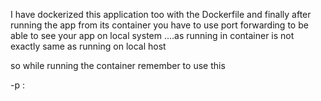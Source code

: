 I have dockerized this application too with the Dockerfile and finally after running the app from its container you have to use port forwarding
to be able to see your app on local system ....as running in container is not exactly same as running on local host 

so while running the container remember to use this 

-p <localhost port>:<port where application is running in container>